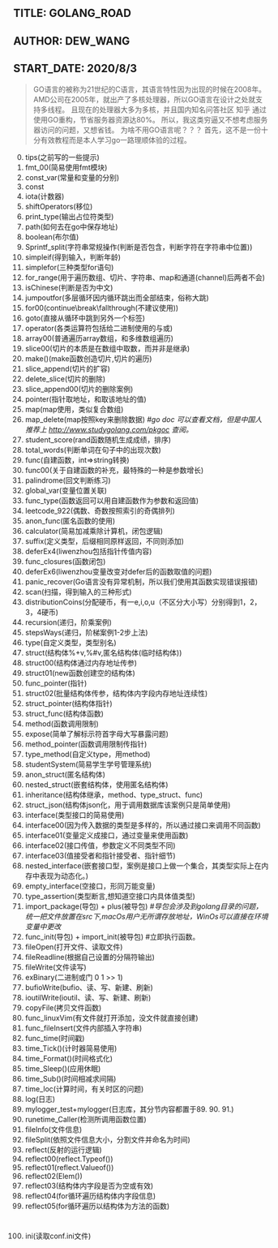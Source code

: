 ## TITLE: GOLANG_ROAD
## AUTHOR: DEW_WANG
## START_DATE: 2020/8/3

>GO语言的被称为21世纪的C语言，其语言特性因为出现的时候在2008年。
AMD公司在2005年，就出产了多核处理器，所以GO语言在设计之处就支持多线程。
>且现在的处理器大多为多核，并且国内知名问答社区 知乎 通过使用GO重构，节省服务器资源达80%。
>所以，我这类穷逼又不想考虑服务器访问的问题，又想省钱。
为啥不用GO语言呢？？？
>首先，这不是一份十分有效教程而是本人学习go一路理顺体验的过程。
0. tips(之前写的一些提示)
1. fmt_00(简易使用fmt模块)
2. const_var(常量和变量的分别)
3. const
4. iota(计数器)
5. shiftOperators(移位)
6. print_type(输出占位符类型)
7. path(如何去在go中保存地址)
8. boolean(布尔值)
9. Sprintf_split(字符串常规操作(判断是否包含，判断字符在字符串中位置))
10. simpleif(得到输入，判断年龄)
11. simplefor(三种类型for语句)
12. for_range(用于遍历数组、切片、字符串、map和通道(channel)后两者不会)
13. isChinese(判断是否为中文)
14. jumpoutfor(多层循环因内循环跳出而全部结束，俗称大跳)
15. for00(continue\break\fallthrough(不建议使用))
16. goto(直接从循环中跳到另外一个标签)
17. operator(各类运算符包括给二进制使用的与或) 
18. array00(普通遍历array数组，和多维数组遍历)
19. slice00(切片的本质是在数组中取数，而并非是继承)
20. make()(make函数创造切片,切片的遍历)
21. slice_append(切片的扩容)
22. delete_slice(切片的删除)
23. slice_append00(切片的删除案例)
24. pointer(指针取地址，和取该地址的值)
25. map(map使用，类似复合数组)
26. map_delete(map按照key来删除数据) *#go doc 可以查看文档，但是中国人推荐上 http://www.studygolang.com/pkgoc 查阅。*
27. student_score(rand函数随机生成成绩，排序)
28. total_words(判断单词在句子中的出现次数)
29. func(自建函数，int=>string转换)
30. func00(关于自建函数的补充，最特殊的一种是参数增长)
31. palindrome(回文判断练习)
32. global_var(变量位置关联)
32. func_type(函数返回可以用自建函数作为参数和返回值)
33. leetcode_922(偶数、奇数按照索引的奇偶排列)
34. anon_func(匿名函数的使用)
35. calculator(简易加减乘除计算机，闭包逻辑)
36. suffix(定义类型，后缀相同原样返回，不同则添加)
37. deferEx4(liwenzhou包括指针传值内容)
38. func_closures(函数闭包)
39. deferEx6(liwenzhou变量改变对defer后的函数取值的问题)
40. panic_recover(Go语言没有异常机制，所以我们使用其函数实现错误报错)
41. scan(扫描，得到输入的三种形式)
42. distributionCoins(分配硬币，有一e,i,o,u（不区分大小写）分别得到1，2，3，4硬币)
43. recursion(递归，阶乘案例)
44. stepsWays(递归，阶梯案例1-2步上法)
45. type(自定义类型，类型别名)
46. struct(结构体%+v,%#v,匿名结构体(临时结构体))
47. struct00(结构体通过内存地址传参)
48. struct01(new函数创建空的结构体)
49. func_pointer(指针)
50. struct02(批量结构体传参，结构体内字段内存地址连续性)
51. struct_pointer(结构体指针)
52. struct_func(结构体函数)
53. method(函数调用限制)
54. expose(简单了解标示符首字母大写暴露问题)
55. method_pointer(函数调用限制传指针)
56. type_method(自定义type，用method)
57. studentSystem(简易学生学号管理系统)
58. anon_struct(匿名结构体)
59. nested_struct(嵌套结构体，使用匿名结构体)
60. inheritance(结构体继承，method、type_struct、func)
61. struct_json(结构体json化，用于调用数据库该案例只是简单使用)
62. interface(类型接口的简易使用)
63. interface00(因为传入数据的类型是多样的，所以通过接口来调用不同函数)
64. interface01(变量定义成接口，通过变量来使用函数)
65. interface02(接口传值，参数定义不同类型不同)
66. interface03(值接受者和指针接受者、指针细节)
67. nested_interface(嵌套接口型，案例是接口上做一个集合，其类型实际上在内存中表现为动态化。)
68. empty_interface(空接口，形同万能变量)
69. type_assertion(类型断言,想知道空接口内具体值类型)
70. import_package(导包) + plus(被导包)
*#导包会涉及到golang目录的问题，统一把文件放置在src下,macOs用户无所谓存放地址，WinOs可以直接在环境变量中更改*
71. func_init(导包) + import_init(被导包) #立即执行函数。
72. fileOpen(打开文件、读取文件)
73. fileReadline(根据自己设置的分隔符输出)
74. fileWrite(文件读写)
75. exBinary(二进制或门 0 1 >> 1)
76. bufioWrite(bufio、读、写、新建、刷新)
77. ioutilWrite(ioutil、读、写、新建、刷新)
78. copyFile(拷贝文件函数)
79. func_linuxVim(有文件就打开添加，没文件就直接创建)
80. func_fileInsert(文件内部插入字符串)
81. func_time(时间戳)
82. time_Tick()(计时器简易使用)
83. time_Format()(时间格式化)
84. time_Sleep()(应用休眠)
85. time_Sub()(时间相减求间隔)
86. time_loc(计算时间，有关时区的问题)
87. log(日志)
88. mylogger_test+mylogger(日志库，其分节内容都置于89. 90. 91.)
89. runetime_Caller(检测所调用函数位置)
90. fileInfo(文件信息)
91. fileSplit(依照文件信息大小，分割文件并命名为时间)
92. reflect(反射的运行逻辑)
93. reflect00(reflect.Typeof())
95. reflect01(reflect.Valueof())
96. reflect02(Elem())
97. reflect03(结构体内字段是否为空或有效)
98. reflect04(for循环遍历结构体内字段信息)
99. reflect05(for循环遍历以结构体为方法的函数)
# 
100. ini(读取conf.ini文件)